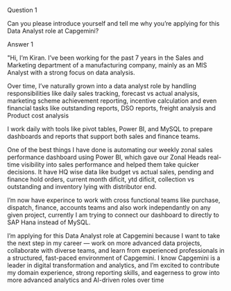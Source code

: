 Question 1

Can you please introduce yourself and tell me why you’re applying for this Data Analyst role at Capgemini?

Answer 1

"Hi, I’m Kiran. I’ve been working for the past 7 years in the Sales and Marketing department of a manufacturing company,
mainly as an MIS Analyst with a strong focus on data analysis. 

Over time, I’ve naturally grown into a data analyst role by handling responsibilities like daily sales tracking, 
forecast vs actual analysis, marketing scheme achievement reporting, incentive calculation 
and even financial tasks like outstanding reports, DSO reports, freight analysis and Product cost analysis

I work daily with tools like pivot tables, Power BI, and MySQL to prepare dashboards and reports that support both sales and finance teams. 

One of the best things I have done is automating our weekly zonal sales performance dashboard using Power BI, 
which gave our Zonal Heads real-time visibility into sales performance and helped them take quicker decisions.
It have HQ wise data like budget vs actual sales, pending and finance hold orders, current month dificit, ytd dificit, collection vs outstanding 
and inventory lying with distributor end.

I’m now have experince to work with cross functional teams like purchase, dispatch, finance, accounts teams and also work 
independantly on any given project, currently I am trying to connect our dashboard to directly to SAP Hana instead of MySQL.

I’m applying for this Data Analyst role at Capgemini because I want to take the next step in 
my career — work on more advanced data projects, collaborate with diverse teams, and learn from experienced professionals in a structured, 
fast-paced environment of Capgemini.
I know Capgemini is a leader in digital transformation and analytics, and I’m excited to contribute my domain experience, 
strong reporting skills, and eagerness to grow into more advanced analytics and AI-driven roles over time

